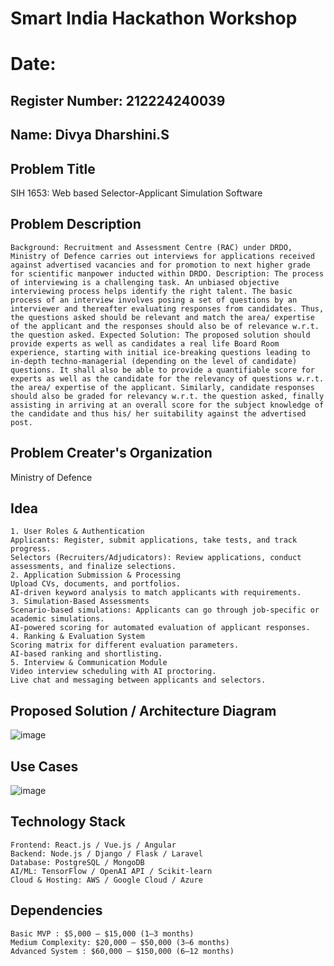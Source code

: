 # Smart India Hackathon Workshop
# Date: 
## Register Number: 212224240039
## Name: Divya Dharshini.S
## Problem Title
SIH 1653: Web based Selector-Applicant Simulation Software
## Problem Description

```
Background: Recruitment and Assessment Centre (RAC) under DRDO, Ministry of Defence carries out interviews for applications received against advertised vacancies and for promotion to next higher grade for scientific manpower inducted within DRDO. Description: The process of interviewing is a challenging task. An unbiased objective interviewing process helps identify the right talent. The basic process of an interview involves posing a set of questions by an interviewer and thereafter evaluating responses from candidates. Thus, the questions asked should be relevant and match the area/ expertise of the applicant and the responses should also be of relevance w.r.t. the question asked. Expected Solution: The proposed solution should provide experts as well as candidates a real life Board Room experience, starting with initial ice-breaking questions leading to in-depth techno-managerial (depending on the level of candidate) questions. It shall also be able to provide a quantifiable score for experts as well as the candidate for the relevancy of questions w.r.t. the area/ expertise of the applicant. Similarly, candidate responses should also be graded for relevancy w.r.t. the question asked, finally assisting in arriving at an overall score for the subject knowledge of the candidate and thus his/ her suitability against the advertised post.
```

## Problem Creater's Organization
Ministry of Defence

## Idea
```
1. User Roles & Authentication
Applicants: Register, submit applications, take tests, and track progress.
Selectors (Recruiters/Adjudicators): Review applications, conduct assessments, and finalize selections.
2. Application Submission & Processing
Upload CVs, documents, and portfolios.
AI-driven keyword analysis to match applicants with requirements.
3. Simulation-Based Assessments
Scenario-based simulations: Applicants can go through job-specific or academic simulations.
AI-powered scoring for automated evaluation of applicant responses.
4. Ranking & Evaluation System
Scoring matrix for different evaluation parameters.
AI-based ranking and shortlisting.
5. Interview & Communication Module
Video interview scheduling with AI proctoring.
Live chat and messaging between applicants and selectors.
```
## Proposed Solution / Architecture Diagram
![image](https://github.com/user-attachments/assets/bd7ebe18-79ea-470f-865f-f451846c30c5)

## Use Cases
![image](https://github.com/user-attachments/assets/dddc7389-ed1b-4f9c-9f81-4878d0aea962)

## Technology Stack
```
Frontend: React.js / Vue.js / Angular
Backend: Node.js / Django / Flask / Laravel
Database: PostgreSQL / MongoDB
AI/ML: TensorFlow / OpenAI API / Scikit-learn
Cloud & Hosting: AWS / Google Cloud / Azure
```
## Dependencies
```
Basic MVP : $5,000 – $15,000 (1–3 months)
Medium Complexity: $20,000 – $50,000 (3–6 months)
Advanced System : $60,000 – $150,000 (6–12 months)
```
